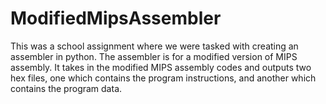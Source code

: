 # ModifiedMipsAssembler
This was a school assignment where we were tasked with creating an assembler in python. The assembler is for a modified version of MIPS assembly. It takes in the modified MIPS assembly codes and outputs two hex files, one which contains the program instructions, and another which contains the program data.
